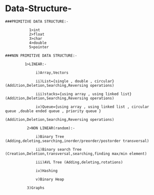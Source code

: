 # Data-Structure-

    ###PRIMITIVE DATA STRUCTURE:-
               
               1>int
               2>float
               3>char
               4>double
               5>pointer

    ###NON PRIMITIVE DATA STRUCTURE:-
             
             1>LINEAR:-
                 
                  i)Array,Vectors
                  
                  ii)List={single , double , circular}(Addition,Deletion,Searching,Reversing operations)
                  
                  iii)stacks={using array , using linked list}(Addition,Deletion,Searching,Reversing operations)
                  
                  iv)Queue={using array , using linked list , circular queue ,double ended queue , priority queue }
                                                                 (Addition,Deletion,Searching,Reversing operations)
              
              2>NON LINEAR(random):-
               
                  i)Binary Tree (Adding,deleting,searching,inorder/preorder/postorder transversal)
                  
                  ii)Binary search Tree (Creation,Deletion,transversal,searching,finding max/min element)
                  
                  iii)AVL Tree (Adding,deleting,rotations)
                  
                  iv)Hashing
                  
                  v)Binary Heap
                  
              3)Graphs
                  
                 
                
                  
